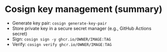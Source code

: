 # Cosign key management (summary)

- Generate key pair: `cosign generate-key-pair`
- Store private key in a secure secret manager (e.g., GitHub Actions secret)
- Sign: `cosign sign -y ghcr.io/OWNER/IMAGE:TAG`
- Verify: `cosign verify ghcr.io/OWNER/IMAGE:TAG`
